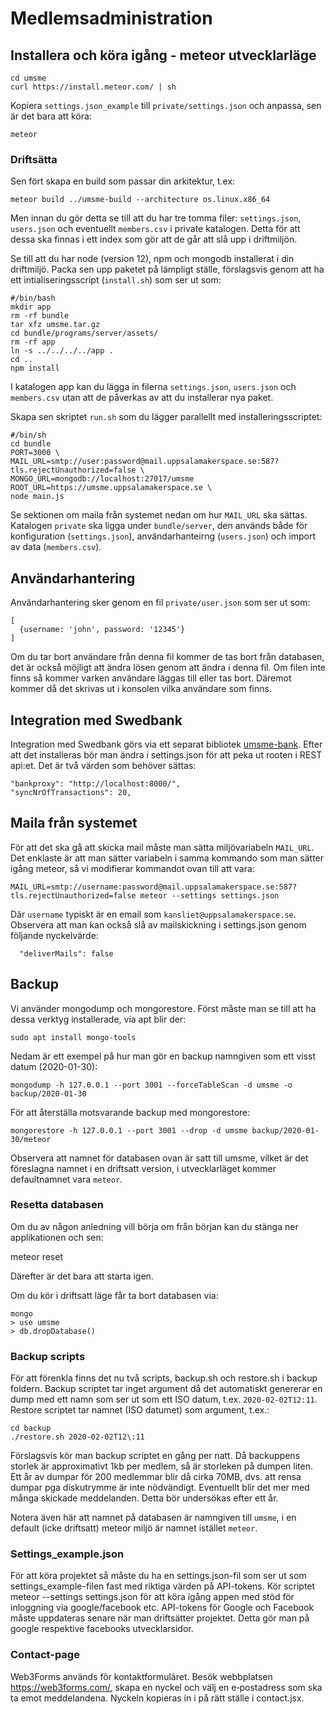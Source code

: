 # Medlemsadministration

## Installera och köra igång - meteor utvecklarläge

    cd umsme
    curl https://install.meteor.com/ | sh

Kopiera `settings.json_example` till `private/settings.json` och anpassa, sen är det bara att köra:

    meteor

### Driftsätta

Sen fört skapa en build som passar din arkitektur, t.ex:

    meteor build ../umsme-build --architecture os.linux.x86_64

Men innan du gör detta se till att du har tre tomma filer: `settings.json`, `users.json` och eventuellt `members.csv` i private katalogen. Detta för att dessa ska finnas i ett index som gör att de går att slå upp i driftmiljön.

Se till att du har node (version 12), npm och mongodb installerat i din driftmiljö. Packa sen upp paketet på lämpligt ställe, förslagsvis genom att ha ett intialiseringsscript (`install.sh`) som ser ut som:

    #/bin/bash
    mkdir app
    rm -rf bundle
    tar xfz umsme.tar.gz
    cd bundle/programs/server/assets/
    rm -rf app
    ln -s ../../../../app .
    cd ..
    npm install

I katalogen app kan du lägga in filerna `settings.json`, `users.json` och `members.csv` utan att de påverkas av att du installerar nya paket.

Skapa sen skriptet `run.sh` som du lägger parallellt med installeringsscriptet:

    #/bin/sh
    cd bundle
    PORT=3000 \
    MAIL_URL=smtp://user:password@mail.uppsalamakerspace.se:587?tls.rejectUnauthorized=false \
    MONGO_URL=mongodb://localhost:27017/umsme ROOT_URL=https://umsme.uppsalamakerspace.se \
    node main.js

Se sektionen om maila från systemet nedan om hur `MAIL_URL` ska sättas.
Katalogen `private` ska ligga under `bundle/server`, den används både för konfiguration (`settings.json`), användarhanteirng (`users.json`) och import av data (`members.csv`).

## Användarhantering

Användarhantering sker genom en fil `private/user.json` som ser ut som:

    [
      {username: 'john', password: '12345'}
    ]

Om du tar bort användare från denna fil kommer de tas bort från databasen, det är också möjligt att ändra lösen genom att ändra i denna fil.
Om filen inte finns så kommer varken användare läggas till eller tas bort. Däremot kommer då det skrivas ut i konsolen vilka användare som finns.

## Integration med Swedbank

Integration med Swedbank görs via ett separat bibliotek [umsme-bank](https://github.com/uppsala-makerspace/umsme-bank).
Efter att det installeras bör man ändra i settings.json för att peka ut rooten i REST api:et. Det är två värden som behöver sättas:

    "bankproxy": "http://localhost:8000/",
    "syncNrOfTransactions": 20,

## Maila från systemet

För att det ska gå att skicka mail måste man sätta miljövariabeln `MAIL_URL`. Det enklaste är att man sätter variabeln i samma kommando som man sätter igång meteor, så vi modifierar kommandot ovan till att vara:

    MAIL_URL=smtp://username:password@mail.uppsalamakerspace.se:587?tls.rejectUnauthorized=false meteor --settings settings.json

Där `username` typiskt är en email som `kansliet@uppsalamakerspace.se`.
Observera att man kan också slå av mailskickning i settings.json genom följande nyckelvärde:

      "deliverMails": false

## Backup

Vi använder mongodump och mongorestore. Först måste man se till att ha dessa verktyg installerade, via apt blir der:

    sudo apt install mongo-tools

Nedam är ett exempel på hur man gör en backup namngiven som ett visst datum (2020-01-30):

    mongodump -h 127.0.0.1 --port 3001 --forceTableScan -d umsme -o backup/2020-01-30

För att återställa motsvarande backup med mongorestore:

    mongorestore -h 127.0.0.1 --port 3001 --drop -d umsme backup/2020-01-30/meteor

Observera att namnet för databasen ovan är satt till umsme, vilket är det föreslagna namnet i en driftsatt version, i utvecklarläget kommer defaultnamnet vara `meteor`.

### Resetta databasen

Om du av någon anledning vill börja om från början kan du stänga ner applikationen och sen:

meteor reset

Därefter är det bara att starta igen.

Om du kör i driftsatt läge får ta bort databasen via:

    mongo
    > use umsme
    > db.dropDatabase()

### Backup scripts

För att förenkla finns det nu två scripts, backup.sh och restore.sh i backup foldern. Backup scriptet tar inget argument då det automatiskt genererar en dump med ett namn som ser ut som ett ISO datum, t.ex. `2020-02-02T12:11`. Restore scriptet tar namnet (ISO datumet) som argument, t.ex.:

    cd backup
    ./restore.sh 2020-02-02T12\:11

Förslagsvis kör man backup scriptet en gång per natt. Då backuppens storlek är approximativt 1kb per medlem, så är storleken på dumpen liten. Ett år av dumpar för 200 medlemmar blir då cirka 70MB, dvs. att rensa dumpar pga diskutrymme är inte nödvändigt. Eventuellt blir det mer med många skickade meddelanden. Detta bör undersökas efter ett år.

Notera även här att namnet på databasen är namngiven till `umsme`, i en default (icke driftsatt) meteor miljö är namnet istället `meteor`.

### Settings_example.json

För att köra projektet så måste du ha en settings.json-fil som ser ut som settings_example-filen fast med riktiga värden på API-tokens. Kör scriptet meteor --settings settings.json för att köra igång appen med stöd för inloggning via google/facebook etc.
API-tokens för Google och Facebook måste uppdateras senare när man driftsätter projektet. Detta gör man på google respektive facebooks utvecklarsidor.

### Contact-page

Web3Forms används för kontaktformuläret. Besök webbplatsen https://web3forms.com/, skapa en nyckel och välj en e‑postadress som ska ta emot meddelandena. Nyckeln kopieras in i på rätt ställe i contact.jsx.
